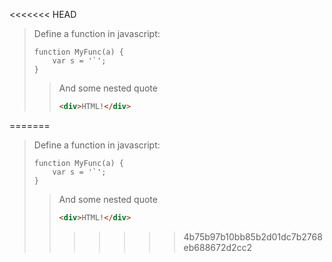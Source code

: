 <<<<<<< HEAD
> Define a function in javascript:
>
> ```
> function MyFunc(a) {
>     var s = '`';
> }
> ```
>
>> And some nested quote
>>
>> ```html
>> <div>HTML!</div>
>> ```
=======
> Define a function in javascript:
>
> ```
> function MyFunc(a) {
>     var s = '`';
> }
> ```
>
>> And some nested quote
>>
>> ```html
>> <div>HTML!</div>
>> ```
>>>>>>> 4b75b97b10bb85b2d01dc7b2768eb688672d2cc2
